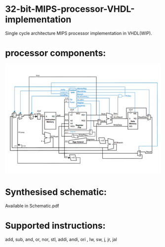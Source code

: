 # 32-bit-MIPS-processor-VHDL-implementation
Single cycle architecture MIPS processor implementation in VHDL(WIP). 

# processor components:
![Components](/proc.jpg)

# Synthesised schematic:
Available in Schematic.pdf

# Supported instructions:
add, sub, and, or, nor, stl, addi, andi, ori , lw, sw, j, jr, jal
